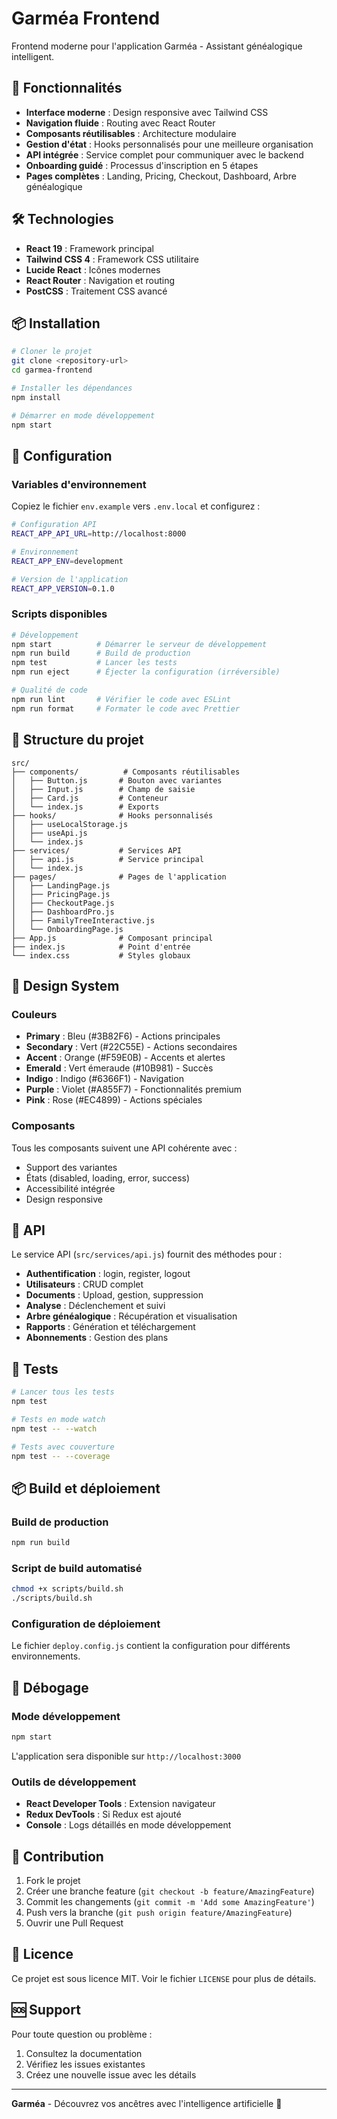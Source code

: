 # Garméa Frontend

Frontend moderne pour l'application Garméa - Assistant généalogique intelligent.

## 🚀 Fonctionnalités

- **Interface moderne** : Design responsive avec Tailwind CSS
- **Navigation fluide** : Routing avec React Router
- **Composants réutilisables** : Architecture modulaire
- **Gestion d'état** : Hooks personnalisés pour une meilleure organisation
- **API intégrée** : Service complet pour communiquer avec le backend
- **Onboarding guidé** : Processus d'inscription en 5 étapes
- **Pages complètes** : Landing, Pricing, Checkout, Dashboard, Arbre généalogique

## 🛠️ Technologies

- **React 19** : Framework principal
- **Tailwind CSS 4** : Framework CSS utilitaire
- **Lucide React** : Icônes modernes
- **React Router** : Navigation et routing
- **PostCSS** : Traitement CSS avancé

## 📦 Installation

```bash
# Cloner le projet
git clone <repository-url>
cd garmea-frontend

# Installer les dépendances
npm install

# Démarrer en mode développement
npm start
```

## 🔧 Configuration

### Variables d'environnement

Copiez le fichier `env.example` vers `.env.local` et configurez :

```bash
# Configuration API
REACT_APP_API_URL=http://localhost:8000

# Environnement
REACT_APP_ENV=development

# Version de l'application
REACT_APP_VERSION=0.1.0
```

### Scripts disponibles

```bash
# Développement
npm start          # Démarrer le serveur de développement
npm run build      # Build de production
npm test           # Lancer les tests
npm run eject      # Éjecter la configuration (irréversible)

# Qualité de code
npm run lint       # Vérifier le code avec ESLint
npm run format     # Formater le code avec Prettier
```

## 📁 Structure du projet

```
src/
├── components/          # Composants réutilisables
│   ├── Button.js       # Bouton avec variantes
│   ├── Input.js        # Champ de saisie
│   ├── Card.js         # Conteneur
│   └── index.js        # Exports
├── hooks/              # Hooks personnalisés
│   ├── useLocalStorage.js
│   ├── useApi.js
│   └── index.js
├── services/           # Services API
│   ├── api.js          # Service principal
│   └── index.js
├── pages/              # Pages de l'application
│   ├── LandingPage.js
│   ├── PricingPage.js
│   ├── CheckoutPage.js
│   ├── DashboardPro.js
│   ├── FamilyTreeInteractive.js
│   └── OnboardingPage.js
├── App.js              # Composant principal
├── index.js            # Point d'entrée
└── index.css           # Styles globaux
```

## 🎨 Design System

### Couleurs

- **Primary** : Bleu (#3B82F6) - Actions principales
- **Secondary** : Vert (#22C55E) - Actions secondaires
- **Accent** : Orange (#F59E0B) - Accents et alertes
- **Emerald** : Vert émeraude (#10B981) - Succès
- **Indigo** : Indigo (#6366F1) - Navigation
- **Purple** : Violet (#A855F7) - Fonctionnalités premium
- **Pink** : Rose (#EC4899) - Actions spéciales

### Composants

Tous les composants suivent une API cohérente avec :
- Support des variantes
- États (disabled, loading, error, success)
- Accessibilité intégrée
- Design responsive

## 🔌 API

Le service API (`src/services/api.js`) fournit des méthodes pour :

- **Authentification** : login, register, logout
- **Utilisateurs** : CRUD complet
- **Documents** : Upload, gestion, suppression
- **Analyse** : Déclenchement et suivi
- **Arbre généalogique** : Récupération et visualisation
- **Rapports** : Génération et téléchargement
- **Abonnements** : Gestion des plans

## 🧪 Tests

```bash
# Lancer tous les tests
npm test

# Tests en mode watch
npm test -- --watch

# Tests avec couverture
npm test -- --coverage
```

## 📦 Build et déploiement

### Build de production

```bash
npm run build
```

### Script de build automatisé

```bash
chmod +x scripts/build.sh
./scripts/build.sh
```

### Configuration de déploiement

Le fichier `deploy.config.js` contient la configuration pour différents environnements.

## 🐛 Débogage

### Mode développement

```bash
npm start
```

L'application sera disponible sur `http://localhost:3000`

### Outils de développement

- **React Developer Tools** : Extension navigateur
- **Redux DevTools** : Si Redux est ajouté
- **Console** : Logs détaillés en mode développement

## 🤝 Contribution

1. Fork le projet
2. Créer une branche feature (`git checkout -b feature/AmazingFeature`)
3. Commit les changements (`git commit -m 'Add some AmazingFeature'`)
4. Push vers la branche (`git push origin feature/AmazingFeature`)
5. Ouvrir une Pull Request

## 📄 Licence

Ce projet est sous licence MIT. Voir le fichier `LICENSE` pour plus de détails.

## 🆘 Support

Pour toute question ou problème :

1. Consultez la documentation
2. Vérifiez les issues existantes
3. Créez une nouvelle issue avec les détails

---

**Garméa** - Découvrez vos ancêtres avec l'intelligence artificielle 🧬